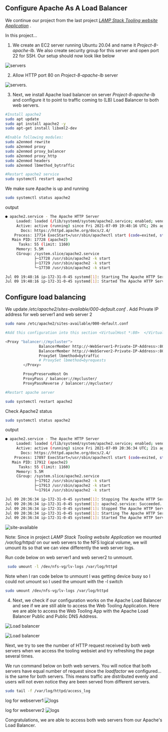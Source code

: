 
## Configure Apache As A Load Balancer

We continue our project from the last project [_LAMP Stack Tooling website Application_](https://github.com/thinkC/devops-projects/blob/master/7.DevOps_Tooling_Website_Solution.md) .

In this project...

1. We create an EC2 server running Ubuntu 20.04 and name it _Project-8-apache-lb_. We also create security group for this server and open port 22 for SSH.
 Our setup should now look like below

![servers](https://github.com/thinkC/devops-projects/blob/master/img-web-tooling/img23-p8.PNG?raw=true)

2. Allow HTTP port 80 on _Project-8-apache-lb_ server

![servers](https://github.com/thinkC/devops-projects/blob/master/img-web-tooling/img24-p8.PNG?raw=true).

3. Next, we install Apache load balancer on server _Project-8-apache-lb_ and configure it to point to traffic coming to (LB) Load Balancer to both web servers.

```bash
#Install apache2
sudo apt update
sudo apt install apache2 -y
sudo apt-get install libxml2-dev

#Enable following modules:
sudo a2enmod rewrite
sudo a2enmod proxy
sudo a2enmod proxy_balancer
sudo a2enmod proxy_http
sudo a2enmod headers
sudo a2enmod lbmethod_bytraffic

#Restart apache2 service
sudo systemctl restart apache2
```

We make sure Apache is up and running

```bash
sudo systemctl status apache2
```

output

```bash
● apache2.service - The Apache HTTP Server
     Loaded: loaded (/lib/systemd/system/apache2.service; enabled; vendor preset: enabled)
     Active: active (running) since Fri 2021-07-09 19:48:16 UTC; 20s ago
       Docs: https://httpd.apache.org/docs/2.4/
    Process: 17714 ExecStart=/usr/sbin/apachectl start (code=exited, status=0/SUCCESS)
   Main PID: 17728 (apache2)
      Tasks: 55 (limit: 1160)
     Memory: 5.5M
     CGroup: /system.slice/apache2.service
             ├─17728 /usr/sbin/apache2 -k start
             ├─17729 /usr/sbin/apache2 -k start
             └─17730 /usr/sbin/apache2 -k start

Jul 09 19:48:16 ip-172-31-0-45 systemd[1]: Starting The Apache HTTP Server...
Jul 09 19:48:16 ip-172-31-0-45 systemd[1]: Started The Apache HTTP Server.
```

## Configure load balancing

We update _/etc/apache2/sites-available/000-default.conf_ . Add Private IP address for web server1 and web server 2

```bash
sudo nano /etc/apache2/sites-available/000-default.conf

#Add this configuration into this section <VirtualHost *:80>  </VirtualHost>

<Proxy "balancer://mycluster">
               BalancerMember http://<WebServer1-Private-IP-Address>:80 loadfactor=5 timeout=1
               BalancerMember http://<WebServer2-Private-IP-Address>:80 loadfactor=5 timeout=1
               ProxySet lbmethod=bytraffic
               # ProxySet lbmethod=byrequests
        </Proxy>

        ProxyPreserveHost On
        ProxyPass / balancer://mycluster/
        ProxyPassReverse / balancer://mycluster/

#Restart apache server

sudo systemctl restart apache2
```

Check Apache2 status

```bash
sudo systemctl status apache2
```

output

```bash
● apache2.service - The Apache HTTP Server
     Loaded: loaded (/lib/systemd/system/apache2.service; enabled; vendor preset: enabled)
     Active: active (running) since Fri 2021-07-09 20:36:34 UTC; 21s ago
       Docs: https://httpd.apache.org/docs/2.4/
    Process: 17897 ExecStart=/usr/sbin/apachectl start (code=exited, status=0/SUCCESS)
   Main PID: 17912 (apache2)
      Tasks: 55 (limit: 1160)
     Memory: 5.5M
     CGroup: /system.slice/apache2.service
             ├─17912 /usr/sbin/apache2 -k start
             ├─17913 /usr/sbin/apache2 -k start
             └─17914 /usr/sbin/apache2 -k start

Jul 09 20:36:34 ip-172-31-0-45 systemd[1]: Stopping The Apache HTTP Server...
Jul 09 20:36:34 ip-172-31-0-45 systemd[1]: apache2.service: Succeeded.
Jul 09 20:36:34 ip-172-31-0-45 systemd[1]: Stopped The Apache HTTP Server.
Jul 09 20:36:34 ip-172-31-0-45 systemd[1]: Starting The Apache HTTP Server...
Jul 09 20:36:34 ip-172-31-0-45 systemd[1]: Started The Apache HTTP Server.
```



![site-available](https://github.com/thinkC/devops-projects/blob/master/img-web-tooling/img25-p8.PNG?raw=true)

Note: Since in project _LAMP Stack Tooling website Application_ we mounted _/var/log/httpd/_ on our web servers to the NFS logical volume, we will umount its so that we can view differently the web server logs.

Run code below on web server1 and web server2 to unmount.

```bash
 sudo umount -l /dev/nfs-vg/lv-logs /var/log/httpd
```

Note when I ran code below to unmount I was getting device busy so I could not umount so I used the umount with the -l switch

```bash
sudo umount /dev/nfs-vg/lv-logs /var/log/httpd
```

4. Next, we check if our configuration works on the Apache Load Balancer and see if we are still able to access the Web Tooling Application. Here we are able to access the Web Tooling App with the Apache Load Balancer Public and Public DNS Address.

![Load balancer](https://github.com/thinkC/devops-projects/blob/master/img-web-tooling/img26-p8.PNG?raw=true)

![Load balancer](https://github.com/thinkC/devops-projects/blob/master/img-web-tooling/img27-p8.PNG?raw=true)

Next, we try to see the number of HTTP request received by both web servers when we access the tooling websiet and try refreshing the page several times.

We run command below on both web servers. You will notice that both servers have equal number of request since the _loadfactor_ we configured... is the same for both servers. This means traffic are distributed evenly and users will not even notice they are been served from different servers.

```bash
sudo tail -f /var/log/httpd/access_log
```
log for webserver1
![logs](https://github.com/thinkC/devops-projects/blob/master/img-web-tooling/img28-webserver1-log-p8.PNG?raw=true)

log for webserver2
![logs](https://github.com/thinkC/devops-projects/blob/master/img-web-tooling/img29-webserver2-log-p8.PNG?raw=true)

Congratulations, we are able to access both web servers from our Apache's Load Balancer.